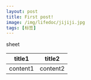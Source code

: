 ```yaml
---
layout: post
title: First post!
image: /img/lifedoc/jijiji.jpg
tags: [标签]
---
```


sheet

| title1 | title2 |
|---|---|
| content1 | content2 |
